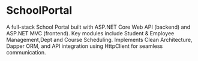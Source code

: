 # SchoolPortal
A full-stack School Portal built with ASP.NET Core Web API (backend) and ASP.NET MVC (frontend).
Key modules include Student & Employee Management,Dept and Course Scheduling.
Implements Clean Architecture, Dapper ORM, and API integration using HttpClient for seamless communication.
